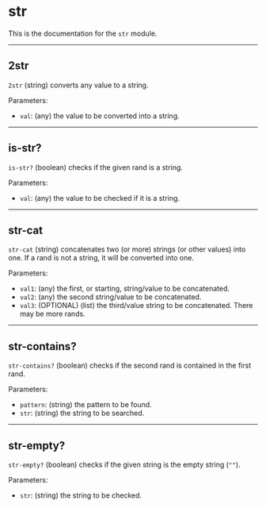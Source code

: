 <!--
NOTE: This documentation is generated automatically!
Rather than editing this file, please update the associated file in stdlib!
Thanks, and have a good day!
-->
# str
This is the documentation for the `str` module.

---
## 2str
`2str` (string) converts any value to a string.

Parameters:
* `val`: (any) the value to be converted into a string.

---
## is-str?
`is-str?` (boolean) checks if the given rand is a string.

Parameters:
* `val`: (any) the value to be checked if it is a string.

---
## str-cat
`str-cat` (string) concatenates two (or more) strings (or other values) into one. If a rand is not a string, it will be converted into one.

Parameters:
* `val1`: (any) the first, or starting, string/value to be concatenated.
* `val2`: (any) the second string/value to be concatenated.
* `val3`: (OPTIONAL) (list) the third/value string to be concatenated. There may be more rands.

---
## str-contains?
`str-contains?` (boolean) checks if the second rand is contained in the first rand.

Parameters:
* `pattern`: (string) the pattern to be found.
* `str`: (string) the string to be searched.

---
## str-empty?
`str-empty?` (boolean) checks if the given string is the empty string (`""`).

Parameters:
* `str`: (string) the string to be checked.

